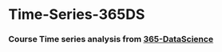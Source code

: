 # Time-Series-365DS
### Course Time series analysis from [365-DataScience](https://learn.365datascience.com/courses/time-series-analysis-in-python/)
